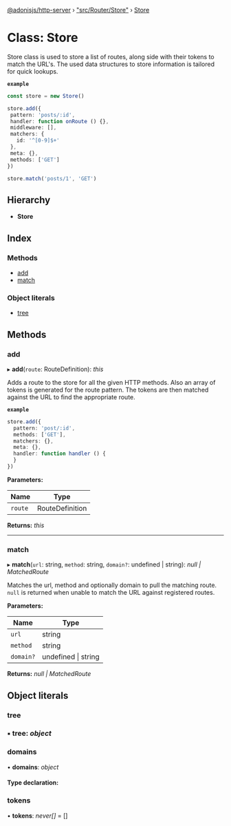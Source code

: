 [@adonisjs/http-server](../README.md) › ["src/Router/Store"](../modules/_src_router_store_.md) › [Store](_src_router_store_.store.md)

# Class: Store

Store class is used to store a list of routes, along side with their tokens
to match the URL's. The used data structures to store information is tailored
for quick lookups.

**`example`** 
```ts
const store = new Store()

store.add({
 pattern: 'posts/:id',
 handler: function onRoute () {},
 middleware: [],
 matchers: {
   id: '^[0-9]$+'
 },
 meta: {},
 methods: ['GET']
})

store.match('posts/1', 'GET')
```

## Hierarchy

* **Store**

## Index

### Methods

* [add](_src_router_store_.store.md#add)
* [match](_src_router_store_.store.md#match)

### Object literals

* [tree](_src_router_store_.store.md#tree)

## Methods

###  add

▸ **add**(`route`: RouteDefinition): *this*

Adds a route to the store for all the given HTTP methods. Also an array
of tokens is generated for the route pattern. The tokens are then
matched against the URL to find the appropriate route.

**`example`** 
```ts
store.add({
  pattern: 'post/:id',
  methods: ['GET'],
  matchers: {},
  meta: {},
  handler: function handler () {
  }
})
```

**Parameters:**

Name | Type |
------ | ------ |
`route` | RouteDefinition |

**Returns:** *this*

___

###  match

▸ **match**(`url`: string, `method`: string, `domain?`: undefined | string): *null | MatchedRoute*

Matches the url, method and optionally domain to pull the matching
route. `null` is returned when unable to match the URL against
registered routes.

**Parameters:**

Name | Type |
------ | ------ |
`url` | string |
`method` | string |
`domain?` | undefined &#124; string |

**Returns:** *null | MatchedRoute*

## Object literals

###  tree

### ▪ **tree**: *object*

###  domains

• **domains**: *object*

#### Type declaration:

###  tokens

• **tokens**: *never[]* =  []
